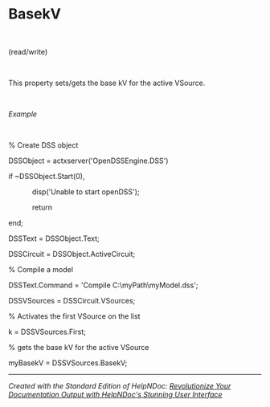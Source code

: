 # BasekV

&nbsp;

(read/write)

&nbsp;

This property sets/gets the base kV for the active VSource.

&nbsp;

*Example*

&nbsp;

% Create DSS object

DSSObject = actxserver('OpenDSSEngine.DSS')

if ~DSSObject.Start(0),

&nbsp; &nbsp; &nbsp; &nbsp; &nbsp; &nbsp; disp('Unable to start openDSS');

&nbsp; &nbsp; &nbsp; &nbsp; &nbsp; &nbsp; return

end;

DSSText = DSSObject.Text;

DSSCircuit = DSSObject.ActiveCircuit;

% Compile a model &nbsp; &nbsp;

DSSText.Command = 'Compile C:\\myPath\\myModel.dss';

DSSVSources = DSSCircuit.VSources;

% Activates the first VSource on the list

k = DSSVSources.First;

% gets the base kV for the active VSource

myBasekV = DSSVSources.BasekV;

***
_Created with the Standard Edition of HelpNDoc: [Revolutionize Your Documentation Output with HelpNDoc's Stunning User Interface](<https://www.helpndoc.com/feature-tour/stunning-user-interface/>)_
